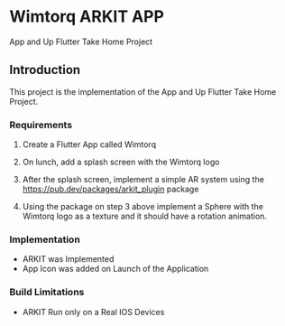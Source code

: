 # Wimtorq ARKIT APP

App and Up Flutter Take Home Project

## Introduction

This project is the implementation of the App and Up Flutter Take Home Project.

### Requirements

1. Create a Flutter App called Wimtorq

2. On lunch, add a splash screen with the Wimtorq logo

3. After the splash screen, implement a simple AR system using the https://pub.dev/packages/arkit_plugin package

4. Using the package on step 3 above implement a Sphere with the Wimtorq logo as a texture and it should have a rotation animation.

### Implementation

- ARKIT was Implemented
- App Icon was added on Launch of the Application

### Build Limitations

- ARKIT Run only on a Real IOS Devices
